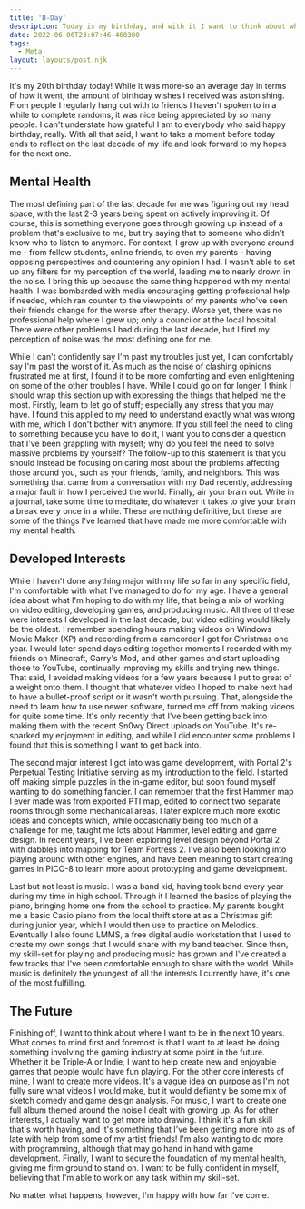 ```yaml
---
title: 'B-Day'
description: Today is my birthday, and with it I want to think about what's ahead.
date: 2022-06-06T23:07:46.460380
tags:
  - Meta
layout: layouts/post.njk
---
```

It's my 20th birthday today! While it was more-so an average day in terms of how it went, the amount of birthday wishes I received was astonishing. From people I regularly hang out with to friends I haven't spoken to in a while to complete randoms, it was nice being appreciated by so many people. I can't understate how grateful I am to everybody who said happy birthday, really. With all that said, I want to take a moment before today ends to reflect on the last decade of my life and look forward to my hopes for the next one. 

## Mental Health

The most defining part of the last decade for me was figuring out my head space, with the last 2-3 years being spent on actively improving it. Of course, this is something everyone goes through growing up instead of a problem that's exclusive to me, but try saying that to someone who didn't know who to listen to anymore. For context, I grew up with everyone around me - from fellow students, online friends, to even my parents - having opposing perspectives and countering any opinion I had. I wasn't able to set up any filters for my perception of the world, leading me to nearly drown in the noise. I bring this up because the same thing happened with my mental health. I was bombarded with media encouraging getting professional help if needed, which ran counter to the viewpoints of my parents who've seen their friends change for the worse after therapy. Worse yet, there was no professional help where I grew up; only a councilor at the local hospital. There were other problems I had during the last decade, but I find my perception of noise was the most defining one for me.

While I can't confidently say I'm past my troubles just yet, I can comfortably say I'm past the worst of it. As much as the noise of clashing opinions frustrated me at first, I found it to be more comforting and even enlightening on some of the other troubles I have. While I could go on for longer, I think I should wrap this section up with expressing the things that helped me the most. Firstly, learn to let go of stuff; especially any stress that you may have. I found this applied to my need to understand exactly what was wrong with me, which I don't bother with anymore. If you still feel the need to cling to something because you have to do it, I want you to consider a question that I've been grappling with myself; why do you feel the need to solve massive problems by yourself? The follow-up to this statement is that you should instead be focusing on caring most about the problems affecting those around you, such as your friends, family, and neighbors. This was something that came from a conversation with my Dad recently, addressing a major fault in how I perceived the world. Finally, air your brain out. Write in a journal, take some time to meditate, do whatever it takes to give your brain a break every once in a while. These are nothing definitive, but these are some of the things I've learned that have made me more comfortable with my mental health.

## Developed Interests

While I haven't done anything major with my life so far in any specific field, I'm comfortable with what I've managed to do for my age. I have a general idea about what I'm hoping to do with my life, that being a mix of working on video editing, developing games, and producing music. All three of these were interests I developed in the last decade, but video editing would likely be the oldest. I remember spending hours making videos on Windows Movie Maker (XP) and recording from a camcorder I got for Christmas one year. I would later spend days editing together moments I recorded with my friends on Minecraft, Garry's Mod, and other games and start uploading those to YouTube, continually improving my skills and trying new things. That said, I avoided making videos for a few years because I put to great of a weight onto them. I thought that whatever video I hoped to make next had to have a bullet-proof script or it wasn't worth pursuing. That, alongside the need to learn how to use newer software, turned me off from making videos for quite some time. It's only recently that I've been getting back into making them with the recent Sn0wy Direct uploads on YouTube. It's re-sparked my enjoyment in editing, and while I did encounter some problems I found that this is something I want to get back into.

The second major interest I got into was game development, with Portal 2's Perpetual Testing Initiative serving as my introduction to the field. I started off making simple puzzles in the in-game editor, but soon found myself wanting to do something fancier. I can remember that the first Hammer map I ever made was from exported PTI map, edited to connect two separate rooms through some mechanical areas. I later explore much more exotic ideas and concepts which, while occasionally being too much of a challenge for me, taught me lots about Hammer, level editing and game design. In recent years, I've been exploring level design beyond Portal 2 with dabbles into mapping for Team Fortress 2. I've also been looking into playing around with other engines, and have been meaning to start creating games in PICO-8 to learn more about prototyping and game development.

Last but not least is music. I was a band kid, having took band every year during my time in high school. Through it I learned the basics of playing the piano, bringing home one from the school to practice. My parents bought me a basic Casio piano from the local thrift store at as a Christmas gift during junior year, which I would then use to practice on Melodics. Eventually I also found LMMS, a free digital audio workstation that I used to create my own songs that I would share with my band teacher. Since then, my skill-set for playing and producing music has grown and I've created a few tracks that I've been comfortable enough to share with the world. While music is definitely the youngest of all the interests I currently have, it's one of the most fulfilling.

## The Future

Finishing off, I want to think about where I want to be in the next 10 years. What comes to mind first and foremost is that I want to at least be doing something involving the gaming industry at some point in the future. Whether it be Triple-A or Indie, I want to help create new and enjoyable games that people would have fun playing. For the other core interests of mine, I want to create more videos. It's a vague idea on purpose as I'm not fully sure what videos I would make, but it would defiantly be some mix of sketch comedy and game design analysis. For music, I want to create one full album themed around the noise I dealt with growing up. As for other interests, I actually want to get more into drawing. I think it's a fun skill that's worth having, and it's something that I've been getting more into as of late with help from some of my artist friends! I'm also wanting to do more with programming, although that may go hand in hand with game development. Finally, I want to secure the foundation of my mental health, giving me firm ground to stand on. I want to be fully confident in myself, believing that I'm able to work on any task within my skill-set.

No matter what happens, however, I'm happy with how far I've come.